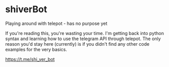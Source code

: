 # shiverBot
Playing around with telepot - has no purpose yet

If you're reading this, you're wasting your time.
I'm getting back into python syntax and learning how to use the telegram API through telepot. The only reason you'd stay here (currently) is if you didn't find any other code examples for the very basics.

https://t.me/shi_ver_bot

